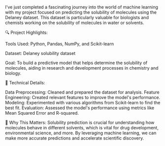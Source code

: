 I've just completed a fascinating journey into the world of machine learning with my project focused on predicting the solubility of molecules using the Delaney dataset. This dataset is particularly valuable for biologists and chemists working on the solubility of molecules in water or solvents.

🔍 Project Highlights:

Tools Used: Python, Pandas, NumPy, and Scikit-learn

Dataset: Delaney solubility dataset

Goal: To build a predictive model that helps determine the solubility of molecules, aiding in research and development processes in chemistry and biology.

🔧 Technical Details:


Data Preprocessing: Cleaned and prepared the dataset for analysis.
Feature Engineering: Created relevant features to improve the model's performance.
Modeling: Experimented with various algorithms from Scikit-learn to find the best fit.
Evaluation: Assessed the model's performance using metrics like Mean Squared Error and R-squared.

🎯 Why This Matters:
Solubility prediction is crucial for understanding how molecules behave in different solvents, which is vital for drug development, environmental science, and more. By leveraging machine learning, we can make more accurate predictions and accelerate scientific discovery.
